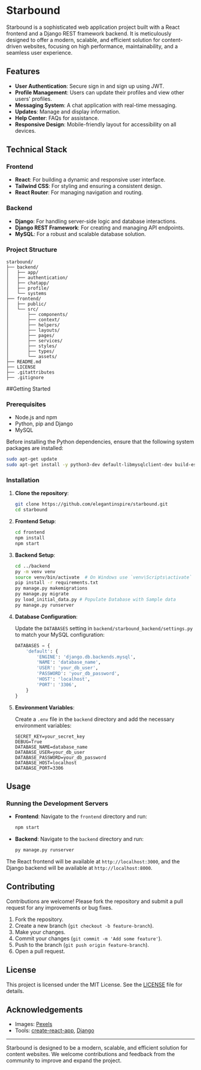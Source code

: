 # Starbound

Starbound is a sophisticated web application project built with a React frontend and a Django REST framework backend. It is meticulously designed to offer a modern, scalable, and efficient solution for content-driven websites, focusing on high performance, maintainability, and a seamless user experience.

## Features

- **User Authentication**: Secure sign in and sign up using JWT.
- **Profile Management**: Users can update their profiles and view other users' profiles.
- **Messaging System**: A chat application with real-time messaging.
- **Updates**: Manage and display information.
- **Help Center**: FAQs for assistance.
- **Responsive Design**: Mobile-friendly layout for accessibility on all devices.

## Technical Stack

### Frontend

- **React**: For building a dynamic and responsive user interface.
- **Tailwind CSS**: For styling and ensuring a consistent design.
- **React Router**: For managing navigation and routing.

### Backend

- **Django**: For handling server-side logic and database interactions.
- **Django REST Framework**: For creating and managing API endpoints.
- **MySQL**: For a robust and scalable database solution.

### Project Structure

```plaintext
starbound/
├── backend/
│   ├── app/
│   ├── authentication/
│   ├── chatapp/
│   ├── profile/
│   └── systems
├── frontend/
│   ├── public/
│   └── src/
│       ├── components/
│       ├── context/
│       ├── helpers/
│       ├── layouts/
│       ├── pages/
│       ├── services/
│       ├── styles/
│       ├── types/
│       └── assets/
├── README.md
├── LICENSE
├── .gitattributes
├── .gitignore
```

##Getting Started

### Prerequisites

- Node.js and npm
- Python, pip and Django
- MySQL

Before installing the Python dependencies, ensure that the following system packages are installed:

```bash
sudo apt-get update
sudo apt-get install -y python3-dev default-libmysqlclient-dev build-essential
```

### Installation

1. **Clone the repository**:

   ```bash
   git clone https://github.com/elegantinspire/starbound.git
   cd starbound
   ```

2. **Frontend Setup**:

   ```bash
   cd frontend
   npm install
   npm start
   ```

3. **Backend Setup**:

   ```bash
   cd ../backend
   py -m venv venv
   source venv/bin/activate  # On Windows use `venv\Scripts\activate`
   pip install -r requirements.txt
   py manage.py makemigrations
   py manage.py migrate
   py load_initial_data.py # Populate Database with Sample data
   py manage.py runserver
   ```

4. **Database Configuration**:

   Update the `DATABASES` setting in `backend/starbound_backend/settings.py` to match your MySQL configuration:

   ```python
   DATABASES = {
       'default': {
           'ENGINE': 'django.db.backends.mysql',
           'NAME': 'database_name',
           'USER': 'your_db_user',
           'PASSWORD': 'your_db_password',
           'HOST': 'localhost',
           'PORT': '3306',
       }
   }
   ```

5. **Environment Variables**:

   Create a `.env` file in the `backend` directory and add the necessary environment variables:

   ```env
   SECRET_KEY=your_secret_key
   DEBUG=True
   DATABASE_NAME=database_name
   DATABASE_USER=your_db_user
   DATABASE_PASSWORD=your_db_password
   DATABASE_HOST=localhost
   DATABASE_PORT=3306
   ```

## Usage

### Running the Development Servers

- **Frontend**: Navigate to the `frontend` directory and run:

  ```bash
  npm start
  ```

- **Backend**: Navigate to the `backend` directory and run:

  ```bash
  py manage.py runserver
  ```

The React frontend will be available at `http://localhost:3000`, and the Django backend will be available at `http://localhost:8000`.

## Contributing

Contributions are welcome! Please fork the repository and submit a pull request for any improvements or bug fixes.

1. Fork the repository.
2. Create a new branch (`git checkout -b feature-branch`).
3. Make your changes.
4. Commit your changes (`git commit -m 'Add some feature'`).
5. Push to the branch (`git push origin feature-branch`).
6. Open a pull request.

## License

This project is licensed under the MIT License. See the [LICENSE](LICENSE) file for details.

## Acknowledgements

- Images: [Pexels](https://www.pexels.com/)
- Tools: [create-react-app](https://github.com/facebook/create-react-app), [Django](https://www.djangoproject.com/)

---

Starbound is designed to be a modern, scalable, and efficient solution for content websites. We welcome contributions and feedback from the community to improve and expand the project.
